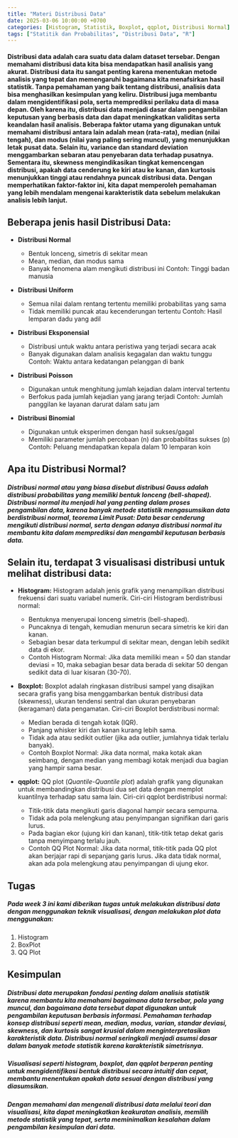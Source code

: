 ```yaml
---
title: "Materi Distribusi Data"
date: 2025-03-06 10:00:00 +0700
categories: [Histogram, Statistik, Boxplot, qqplot, Distribusi Normal]
tags: ["Statitik dan Probabilitas", "Distribusi Data", "R"]
---
```


#### Distribusi data adalah cara suatu data dalam dataset tersebar. Dengan memahami distribusi data kita bisa mendapatkan hasil analisis yang akurat. Distribusi data itu sangat penting karena menentukan metode analisis yang tepat dan memengaruhi bagaimana kita menafsirkan hasil statistik. Tanpa pemahaman yang baik tentang distribusi, analisis data bisa menghasilkan kesimpulan yang keliru. Distribusi juga membantu dalam mengidentifikasi pola, serta memprediksi perilaku data di masa depan. Oleh karena itu, distribusi data menjadi dasar dalam pengambilan keputusan yang berbasis data dan dapat meningkatkan validitas serta keandalan hasil analisis. Beberapa faktor utama yang digunakan untuk memahami distribusi antara lain adalah mean (rata-rata), median (nilai tengah), dan modus (nilai yang paling sering muncul), yang menunjukkan letak pusat data. Selain itu, variance dan standard deviation menggambarkan sebaran atau penyebaran data terhadap pusatnya. Sementara itu, skewness mengindikasikan tingkat kemencengan distribusi, apakah data cenderung ke kiri atau ke kanan, dan kurtosis menunjukkan tinggi atau rendahnya puncak distribusi data. Dengan memperhatikan faktor-faktor ini, kita dapat memperoleh pemahaman yang lebih mendalam mengenai karakteristik data sebelum melakukan analisis lebih lanjut.

## Beberapa jenis hasil Distribusi Data:
- **Distribusi Normal**
    - Bentuk lonceng, simetris di sekitar mean
    - Mean, median, dan modus sama
    - Banyak fenomena alam mengikuti distribusi ini
    Contoh: Tinggi badan manusia
    <img src="/assets/normal.png" alt="">

- **Distribusi Uniform**
    - Semua nilai dalam rentang tertentu memiliki probabilitas yang sama 
    - Tidak memiliki puncak atau kecenderungan tertentu
    Contoh: Hasil lemparan dadu yang adil
    <img src="/assets/uniform.png" alt="">

- **Distribusi Eksponensial**
    - Distribusi untuk waktu antara peristiwa yang terjadi secara acak 
    - Banyak digunakan dalam analisis kegagalan dan waktu tunggu 
    Contoh: Waktu antara kedatangan pelanggan di bank
    <img src="/assets/eksponensial.png" alt="">

- **Distribusi Poisson**
    - Digunakan untuk menghitung jumlah kejadian dalam interval tertentu 
    - Berfokus pada jumlah kejadian yang jarang terjadi
    Contoh: Jumlah panggilan ke layanan darurat dalam satu jam
    <img src="/assets/poisson.png" alt="">

- **Distribusi Binomial**
    - Digunakan untuk eksperimen dengan hasil sukses/gagal
    - Memiliki parameter jumlah percobaan (n) dan probabilitas sukses (p) 
    Contoh: Peluang mendapatkan kepala dalam 10 lemparan koin
    <img src="/assets/binomial.png" alt="">

## Apa itu Distribusi Normal?
##### Distribusi normal atau yang biasa disebut distribusi *Gauss* adalah distribusi probabilitas yang memiliki bentuk lonceng (bell-shaped). Distribusi normal itu menjadi hal yang penting dalam proses pengambilan data, karena banyak metode statistik mengasumsikan data berdistribusi normal, teorema Limit Pusat: Data besar cenderung mengikuti distribusi normal, serta dengan adanya distribusi normal itu membantu kita dalam memprediksi dan mengambil keputusan berbasis data.

## Selain itu, terdapat 3 visualisasi distribusi untuk melihat distribusi data:
- **Histogram:**
    Histogram adalah jenis grafik yang menampilkan distribusi frekuensi dari suatu variabel numerik.
    Ciri-ciri Histogram berdistribusi normal:
    - Bentuknya menyerupai lonceng simetris (bell-shaped).
    - Puncaknya di tengah, kemudian menurun secara simetris ke kiri dan kanan.
    - Sebagian besar data terkumpul di sekitar mean, dengan lebih sedikit data di ekor.
    - Contoh Histogram Normal:
    Jika data memiliki mean = 50 dan standar deviasi = 10, maka sebagian besar data berada di sekitar 50 dengan sedikit data di luar kisaran (30-70).

    <img src="/assets/Histon.png" alt="">

- **Boxplot:**
    Boxplot adalah ringkasan distribusi sampel yang disajikan secara grafis yang bisa menggambarkan bentuk distribusi data (skewness), ukuran tendensi sentral dan ukuran penyebaran (keragaman) data pengamatan.
    Ciri-ciri Boxplot berdistribusi normal:
    - Median berada di tengah kotak (IQR).
    - Panjang whisker kiri dan kanan kurang lebih sama.
    - Tidak ada atau sedikit outlier (jika ada outlier, jumlahnya tidak terlalu banyak).
    - Contoh Boxplot Normal:
    Jika data normal, maka kotak akan seimbang, dengan median yang membagi kotak menjadi dua bagian yang hampir sama besar.
    <img src="/assets/boxplotn.png" alt="">

- **qqplot:**
    QQ plot (*Quantile-Quantile plot*) adalah grafik yang digunakan untuk membandingkan distribusi dua set data dengan memplot kuantilnya terhadap satu sama lain.
    Ciri-ciri qqplot berdistribusi normal:
    - Titik-titik data mengikuti garis diagonal hampir secara sempurna.
    - Tidak ada pola melengkung atau penyimpangan signifikan dari garis lurus.
    - Pada bagian ekor (ujung kiri dan kanan), titik-titik tetap dekat garis tanpa menyimpang terlalu jauh.
    - Contoh QQ Plot Normal:
    Jika data normal, titik-titik pada QQ plot akan berjajar rapi di sepanjang garis lurus. Jika data tidak normal, akan ada pola melengkung atau penyimpangan di ujung ekor.
    <img src="/assets/qqn.png" alt="">

## Tugas
##### Pada week 3 ini kami diberikan tugas untuk melakukan distribusi data dengan menggunakan teknik visualisasi, dengan melakukan plot data menggunakan:
1. Histogram
2. BoxPlot
3. QQ Plot 

## Kesimpulan
##### Distribusi data merupakan fondasi penting dalam analisis statistik karena membantu kita memahami bagaimana data tersebar, pola yang muncul, dan bagaimana data tersebut dapat digunakan untuk pengambilan keputusan berbasis informasi. Pemahaman terhadap konsep distribusi seperti mean, median, modus, varian, standar deviasi, skewness, dan kurtosis sangat krusial dalam menginterpretasikan karakteristik data. Distribusi normal seringkali menjadi asumsi dasar dalam banyak metode statistik karena karakteristik simetrisnya.

##### Visualisasi seperti histogram, boxplot, dan qqplot berperan penting untuk mengidentifikasi bentuk distribusi secara intuitif dan cepat, membantu menentukan apakah data sesuai dengan distribusi yang diasumsikan.

##### Dengan memahami dan mengenali distribusi data melalui teori dan visualisasi, kita dapat meningkatkan keakuratan analisis, memilih metode statistik yang tepat, serta meminimalkan kesalahan dalam pengambilan kesimpulan dari data.
